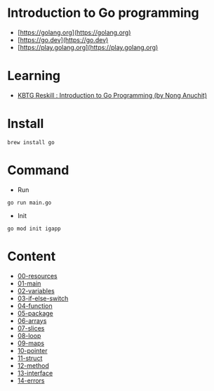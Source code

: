 # Introduction to Go programming
- [https://golang.org](https://golang.org)
- [https://go.dev](https://go.dev)
- [https://play.golang.org](https://play.golang.org)

# Learning
- [KBTG Reskill : Introduction to Go Programming (by Nong Anuchit)](https://www.youtube.com/watch?v=omI3PmXuQN4)

# Install
```
brew install go
```

# Command
- Run
```
go run main.go
```
- Init
```
go mod init igapp
```

# Content
- [00-resources](00-resources)
- [01-main](01-main)
- [02-variables](02-variables)
- [03-if-else-switch](03-if-else-switch)
- [04-function](04-function)
- [05-package](05-package)
- [06-arrays](06-arrays)
- [07-slices](07-slices)
- [08-loop](08-loop)
- [09-maps](09-maps)
- [10-pointer](10-pointer)
- [11-struct](11-struct)
- [12-method](12-method)
- [13-interface](13-interface)
- [14-errors](14-errors)